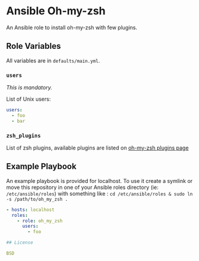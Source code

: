 # Ansible Oh-my-zsh

An Ansible role to install oh-my-zsh with few plugins.

## Role Variables

All variables are in `defaults/main.yml`.

### `users`

_This is mandatory._

List of Unix users:
```yaml
users:
  - foo
  - bar
```

### `zsh_plugins`

List of zsh plugins, available plugins are listed on [oh-my-zsh plugins page](https://github.com/robbyrussell/oh-my-zsh/wiki/Plugins)

## Example Playbook

An example playbook is provided for localhost. To use it create a symlink or move this repository in one of your Ansible roles directory (ie: `/etc/ansible/roles`) with something like : `cd /etc/ansible/roles & sudo ln -s /path/to/oh_my_zsh .`

```yaml
- hosts: localhost
  roles:
    - role: oh_my_zsh
      users:
        - foo

## License

BSD
